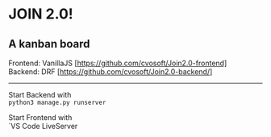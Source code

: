 # JOIN 2.0!
## A kanban board

Frontend: VanillaJS [https://github.com/cvosoft/Join2.0-frontend]  
Backend: DRF [https://github.com/cvosoft/Join2.0-backend/]

-----

Start Backend with  
`python3 manage.py runserver`

Start Frontend with  
`VS Code LiveServer
